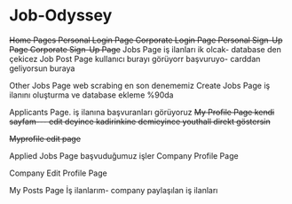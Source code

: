 # Job-Odyssey

~~Home Pages
Personal Login Page
Corporate Login Page
Personal Sign-Up Page
Corporate Sign-Up Page~~
Jobs Page
	iş ilanları ik olcak- database den çekicez
Job Post Page
	kullanıcı burayı görüyorr başvuruyo- carddan geliyorsun buraya

Other Jobs Page
	web scrabing en son denememiz
Create Jobs Page
	iş ilanını oluşturma ve database ekleme %90da


Applicants Page.
	iş ilanına başvuranları görüyoruz
~~My Profile Page
	kendi sayfam--- edit deyince kadirinkine demieyince youthall direkt göstersin~~

~~Myprofile edit page~~

Applied Jobs Page
	başvuduğumuz işler 
Company Profile Page

Company Edit Profile Page

My Posts Page
	İş ilanlarım- company paylaşılan iş ilanları
